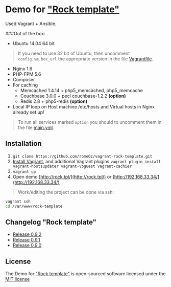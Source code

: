 Demo for ["Rock template"](https://github.com/romeOz/rock-template)
====================

Used Vagrant + Ansible.

###Out of the box:

 * Ubuntu 14.04 64 bit

> If you need to use 32 bit of Ubuntu, then uncomment `config.vm.box_url` the appropriate version in the file [Vagrantfile](https://github.com/romeOz/vagrant-rock-template/blob/master/Vagrantfile).

 * Nginx 1.6
 * PHP-FPM 5.6
 * Composer
 * For caching
    * Memcached 1.4.14 + php5_memcached, php5_memcache
    * Couchbase 3.0.0 + pecl couchbase-1.2.2 **(option)**
    * Redis 2.8 + php5-redis **(option)**
 * Local IP loop on Host machine /etc/hosts and Virtual hosts in Nginx already set up!
> To run all services marked `option` you should to uncomment them in the file [main.yml](https://github.com/romeOz/vagrant-rock-template/blob/master/provisioning/main.yml).

Installation
-------------------

1. ```git clone https://github.com/romeOz/vagrant-rock-template.git```
2. [Install Vagrant](https://www.vagrantup.com/downloads), and additional Vagrant plugins ```vagrant plugin install vagrant-hostsupdater vagrant-vbguest vagrant-cachier```
3. ```vagrant up```
4. Open demo [http://rock.tpl/](http://rock.tpl/) or [http://192.168.33.34/](http://192.168.33.34/)

> Work/editing the project can be done via ssh:

```bash
vagrant ssh
cd /var/www/rock-template
```

Changelog "Rock template"
-------------------
 * [Release 0.9.2](https://github.com/romeOz/rock-template/releases/tag/0.9.2)
 * [Release 0.9.1](https://github.com/romeOz/rock-template/releases/tag/0.9.1)
 * [Release 0.9.0](https://github.com/romeOz/rock-template/releases/tag/0.9.0)

License
-------------------

The Demo for ["Rock template"](https://github.com/romeOz/rock-template) is open-sourced software licensed under the [MIT license](http://opensource.org/licenses/MIT)